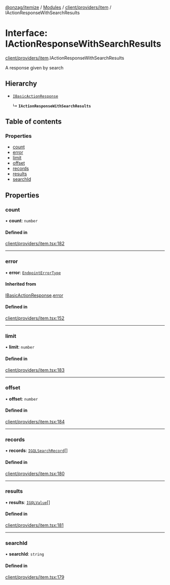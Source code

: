[@onzag/itemize](../README.md) / [Modules](../modules.md) / [client/providers/item](../modules/client_providers_item.md) / IActionResponseWithSearchResults

# Interface: IActionResponseWithSearchResults

[client/providers/item](../modules/client_providers_item.md).IActionResponseWithSearchResults

A response given by search

## Hierarchy

- [`IBasicActionResponse`](client_providers_item.IBasicActionResponse.md)

  ↳ **`IActionResponseWithSearchResults`**

## Table of contents

### Properties

- [count](client_providers_item.IActionResponseWithSearchResults.md#count)
- [error](client_providers_item.IActionResponseWithSearchResults.md#error)
- [limit](client_providers_item.IActionResponseWithSearchResults.md#limit)
- [offset](client_providers_item.IActionResponseWithSearchResults.md#offset)
- [records](client_providers_item.IActionResponseWithSearchResults.md#records)
- [results](client_providers_item.IActionResponseWithSearchResults.md#results)
- [searchId](client_providers_item.IActionResponseWithSearchResults.md#searchid)

## Properties

### count

• **count**: `number`

#### Defined in

[client/providers/item.tsx:182](https://github.com/onzag/itemize/blob/5c2808d3/client/providers/item.tsx#L182)

___

### error

• **error**: [`EndpointErrorType`](../modules/base_errors.md#endpointerrortype)

#### Inherited from

[IBasicActionResponse](client_providers_item.IBasicActionResponse.md).[error](client_providers_item.IBasicActionResponse.md#error)

#### Defined in

[client/providers/item.tsx:152](https://github.com/onzag/itemize/blob/5c2808d3/client/providers/item.tsx#L152)

___

### limit

• **limit**: `number`

#### Defined in

[client/providers/item.tsx:183](https://github.com/onzag/itemize/blob/5c2808d3/client/providers/item.tsx#L183)

___

### offset

• **offset**: `number`

#### Defined in

[client/providers/item.tsx:184](https://github.com/onzag/itemize/blob/5c2808d3/client/providers/item.tsx#L184)

___

### records

• **records**: [`IGQLSearchRecord`](gql_querier.IGQLSearchRecord.md)[]

#### Defined in

[client/providers/item.tsx:180](https://github.com/onzag/itemize/blob/5c2808d3/client/providers/item.tsx#L180)

___

### results

• **results**: [`IGQLValue`](gql_querier.IGQLValue.md)[]

#### Defined in

[client/providers/item.tsx:181](https://github.com/onzag/itemize/blob/5c2808d3/client/providers/item.tsx#L181)

___

### searchId

• **searchId**: `string`

#### Defined in

[client/providers/item.tsx:179](https://github.com/onzag/itemize/blob/5c2808d3/client/providers/item.tsx#L179)
